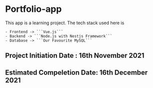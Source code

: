 # Portfolio-app

This app is a learning project. The tech stack used here is 

    - Frontend -> ```Vue.js```
    - Backend -> ```Node.js with Nestjs Framework```
    - Database -> ```Our Favourite MySQL```
    
## Project Initiation Date : 16th November 2021
## Estimated Compeletion Date: 16th December 2021

